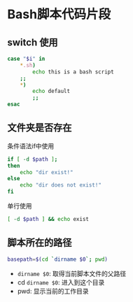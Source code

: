 # Bash脚本代码片段


## switch 使用

```sh
case "$i" in
    *.sh)
        echo this is a bash script
    ;;
    *)
        echo default
        ;;
esac
```

## 文件夹是否存在

条件语法if中使用
```sh
if [ -d $path ];
then
    echo "dir exist!"
else
    echo "dir does not exist!"
fi
```

单行使用
```sh
[ -d $path ] && echo exist
```


## 脚本所在的路径

```sh
basepath=$(cd `dirname $0`; pwd)
```
- `dirname $0`: 取得当前脚本文件的父路径
- cd `dirname $0`: 进入到这个目录
- pwd: 显示当前的工作目录